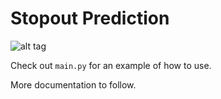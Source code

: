 Stopout Prediction
====================
![alt tag](https://raw.githubusercontent.com/MOOCdb/stopout-prediction/master/new%203.jpg)

Check out `main.py` for an example of how to use.

More documentation to follow.
